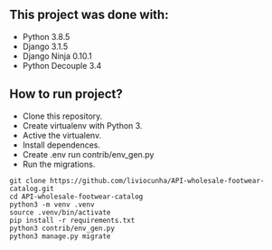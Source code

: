 ## This project was done with:

* Python 3.8.5
* Django 3.1.5
* Django Ninja 0.10.1
* Python Decouple 3.4

## How to run project?

* Clone this repository.
* Create virtualenv with Python 3.
* Active the virtualenv.
* Install dependences.
* Create .env run contrib/env_gen.py
* Run the migrations.

```
git clone https://github.com/liviocunha/API-wholesale-footwear-catalog.git
cd API-wholesale-footwear-catalog
python3 -m venv .venv
source .venv/bin/activate
pip install -r requirements.txt
python3 contrib/env_gen.py
python3 manage.py migrate
```
